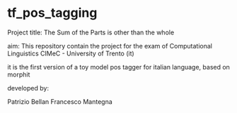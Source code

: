# tf_pos_tagging
Project title:
The Sum of the Parts is other than the whole

aim:
This repository contain the project for the exam of Computational Linguistics 
CIMeC - University of Trento (it)

it is the first version of a toy model pos tagger for italian language, based on morphit

developed by:

Patrizio Bellan
Francesco Mantegna
